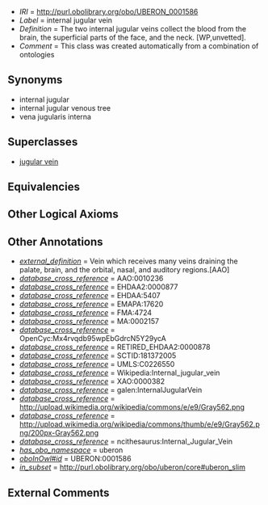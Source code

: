  * *IRI* = http://purl.obolibrary.org/obo/UBERON_0001586
 * *Label* = internal jugular vein
 * *Definition* = The two internal jugular veins collect the blood from the brain, the superficial parts of the face, and the neck. [WP,unvetted].
 * *Comment* = This class was created automatically from a combination of ontologies

## Synonyms

 * internal jugular
 * internal jugular venous tree
 * vena jugularis interna

## Superclasses

 * [jugular vein](../../UBERON/11/UBERON_0004711.md)

## Equivalencies


## Other Logical Axioms


## Other Annotations

 * *[external_definition](../../UBPROP/01/UBPROP_0000001.md)* = Vein which receives many veins draining the palate, brain, and the orbital, nasal, and auditory regions.[AAO]
 * *[database_cross_reference](../../ef/oboInOwl#hasDbXref.md)* = AAO:0010236
 * *[database_cross_reference](../../ef/oboInOwl#hasDbXref.md)* = EHDAA2:0000877
 * *[database_cross_reference](../../ef/oboInOwl#hasDbXref.md)* = EHDAA:5407
 * *[database_cross_reference](../../ef/oboInOwl#hasDbXref.md)* = EMAPA:17620
 * *[database_cross_reference](../../ef/oboInOwl#hasDbXref.md)* = FMA:4724
 * *[database_cross_reference](../../ef/oboInOwl#hasDbXref.md)* = MA:0002157
 * *[database_cross_reference](../../ef/oboInOwl#hasDbXref.md)* = OpenCyc:Mx4rvqdb95wpEbGdrcN5Y29ycA
 * *[database_cross_reference](../../ef/oboInOwl#hasDbXref.md)* = RETIRED_EHDAA2:0000878
 * *[database_cross_reference](../../ef/oboInOwl#hasDbXref.md)* = SCTID:181372005
 * *[database_cross_reference](../../ef/oboInOwl#hasDbXref.md)* = UMLS:C0226550
 * *[database_cross_reference](../../ef/oboInOwl#hasDbXref.md)* = Wikipedia:Internal_jugular_vein
 * *[database_cross_reference](../../ef/oboInOwl#hasDbXref.md)* = XAO:0000382
 * *[database_cross_reference](../../ef/oboInOwl#hasDbXref.md)* = galen:InternalJugularVein
 * *[database_cross_reference](../../ef/oboInOwl#hasDbXref.md)* = http://upload.wikimedia.org/wikipedia/commons/e/e9/Gray562.png
 * *[database_cross_reference](../../ef/oboInOwl#hasDbXref.md)* = http://upload.wikimedia.org/wikipedia/commons/thumb/e/e9/Gray562.png/200px-Gray562.png
 * *[database_cross_reference](../../ef/oboInOwl#hasDbXref.md)* = ncithesaurus:Internal_Jugular_Vein
 * *[has_obo_namespace](../../ce/oboInOwl#hasOBONamespace.md)* = uberon
 * *[oboInOwl#id](../../id/oboInOwl#id.md)* = UBERON:0001586
 * *[in_subset](../../et/oboInOwl#inSubset.md)* = http://purl.obolibrary.org/obo/uberon/core#uberon_slim

## External Comments

